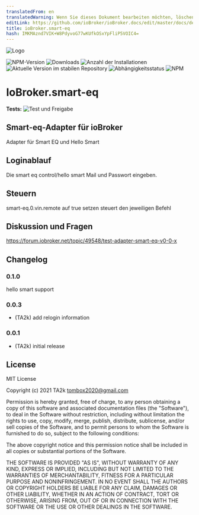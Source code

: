 ```yaml
---
translatedFrom: en
translatedWarning: Wenn Sie dieses Dokument bearbeiten möchten, löschen Sie bitte das Feld "translationsFrom". Andernfalls wird dieses Dokument automatisch erneut übersetzt
editLink: https://github.com/ioBroker/ioBroker.docs/edit/master/docs/de/adapterref/iobroker.smart-eq/README.md
title: ioBroker.smart-eq
hash: IMKMAznd7VIK+W8PdyvoG77wKUfkOSxYpFliP5VOIC4=
---
```

![Logo](../../../en/adapterref/iobroker.smart-eq/admin/smart-eq.png)

![NPM-Version](https://img.shields.io/npm/v/iobroker.smart-eq.svg)
![Downloads](https://img.shields.io/npm/dm/iobroker.smart-eq.svg)
![Anzahl der Installationen](https://iobroker.live/badges/smart-eq-installed.svg)
![Aktuelle Version im stabilen Repository](https://iobroker.live/badges/smart-eq-stable.svg)
![Abhängigkeitsstatus](https://img.shields.io/david/TA2k/iobroker.smart-eq.svg)
![NPM](https://nodei.co/npm/iobroker.smart-eq.png?downloads=true)

# IoBroker.smart-eq
**Tests:** ![Test und Freigabe](https://github.com/TA2k/ioBroker.smart-eq/workflows/Test%20and%20Release/badge.svg)

## Smart-eq-Adapter für ioBroker
Adapter für Smart EQ und Hello Smart

## Loginablauf
Die smart eq control/hello smart Mail und Passwort eingeben.

## Steuern
smart-eq.0.vin.remote auf true setzen steuert den jeweiligen Befehl

## Diskussion und Fragen
<https://forum.iobroker.net/topic/49548/test-adapter-smart-eq-v0-0-x>

## Changelog

### 0.1.0

hello smart support

### 0.0.3

- (TA2k) add relogin information

### 0.0.1

- (TA2k) initial release

## License

MIT License

Copyright (c) 2021 TA2k <tombox2020@gmail.com>

Permission is hereby granted, free of charge, to any person obtaining a copy
of this software and associated documentation files (the "Software"), to deal
in the Software without restriction, including without limitation the rights
to use, copy, modify, merge, publish, distribute, sublicense, and/or sell
copies of the Software, and to permit persons to whom the Software is
furnished to do so, subject to the following conditions:

The above copyright notice and this permission notice shall be included in all
copies or substantial portions of the Software.

THE SOFTWARE IS PROVIDED "AS IS", WITHOUT WARRANTY OF ANY KIND, EXPRESS OR
IMPLIED, INCLUDING BUT NOT LIMITED TO THE WARRANTIES OF MERCHANTABILITY,
FITNESS FOR A PARTICULAR PURPOSE AND NONINFRINGEMENT. IN NO EVENT SHALL THE
AUTHORS OR COPYRIGHT HOLDERS BE LIABLE FOR ANY CLAIM, DAMAGES OR OTHER
LIABILITY, WHETHER IN AN ACTION OF CONTRACT, TORT OR OTHERWISE, ARISING FROM,
OUT OF OR IN CONNECTION WITH THE SOFTWARE OR THE USE OR OTHER DEALINGS IN THE
SOFTWARE.
